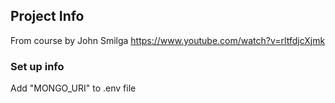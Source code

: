 ## Project Info

From course by John Smilga https://www.youtube.com/watch?v=rltfdjcXjmk

### Set up info

Add "MONGO_URI" to .env file
